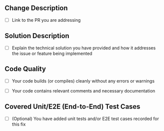 <!-- 
Thank you for your contribution to the repo :)

Pull Request (PR) Instructions:
Fill out each section of the template, and check each box in the template to indicate that you have completed the corresponding task. Once you are satisfied with the pull request, click the "Create pull request" button to submit it for review.

Before submitting this PR, please ensure that your input and responses are entered in the designated space provided below each section to keep all project-related information organized and easily accessible.
 
How to link to a PR:
https://docs.github.com/en/issues/tracking-your-work-with-issues/linking-a-pull-request-to-an-issue 
-->

## Change Description
- [ ] Link to the PR you are addressing



## Solution Description
- [ ] Explain the technical solution you have provided and how it addresses the issue or feature being implemented



## Code Quality
- [ ] Your code builds (or compiles) cleanly without any errors or warnings
- [ ] Your code contains relevant comments and necessary documentation



## Covered Unit/E2E (End-to-End) Test Cases
- [ ] \(Optional) You have added unit tests and/or E2E test cases recorded for this fix

